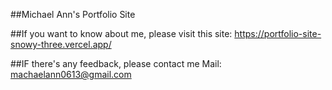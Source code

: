 ##Michael Ann's Portfolio Site

##If you want to know about me, please visit this site: https://portfolio-site-snowy-three.vercel.app/

##IF there's any feedback, please contact me
    Mail: machaelann0613@gmail.com